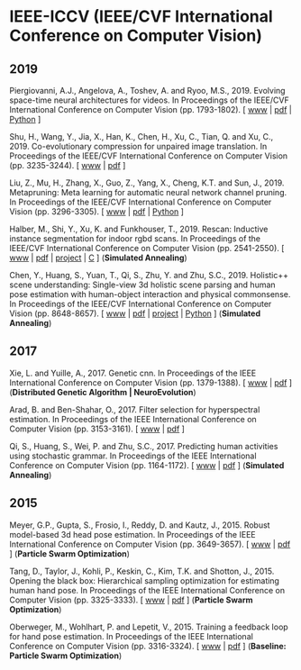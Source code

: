 # IEEE-ICCV (IEEE/CVF International Conference on Computer Vision)

## 2019

Piergiovanni, A.J., Angelova, A., Toshev, A. and Ryoo, M.S., 2019. Evolving space-time neural architectures for videos. In Proceedings of the IEEE/CVF International Conference on Computer Vision (pp. 1793-1802). [ [www](https://openaccess.thecvf.com/content_ICCV_2019/html/Piergiovanni_Evolving_Space-Time_Neural_Architectures_for_Videos_ICCV_2019_paper.html) | [pdf](https://openaccess.thecvf.com/content_ICCV_2019/papers/Piergiovanni_Evolving_Space-Time_Neural_Architectures_for_Videos_ICCV_2019_paper.pdf) | [Python](https://github.com/google-research/google-research/tree/master/evanet) ]

Shu, H., Wang, Y., Jia, X., Han, K., Chen, H., Xu, C., Tian, Q. and Xu, C., 2019. Co-evolutionary compression for unpaired image translation. In Proceedings of the IEEE/CVF International Conference on Computer Vision (pp. 3235-3244). [ [www](https://openaccess.thecvf.com/content_ICCV_2019/html/Shu_Co-Evolutionary_Compression_for_Unpaired_Image_Translation_ICCV_2019_paper.html) | [pdf](https://openaccess.thecvf.com/content_ICCV_2019/papers/Shu_Co-Evolutionary_Compression_for_Unpaired_Image_Translation_ICCV_2019_paper.pdf) ]

Liu, Z., Mu, H., Zhang, X., Guo, Z., Yang, X., Cheng, K.T. and Sun, J., 2019. Metapruning: Meta learning for automatic neural network channel pruning. In Proceedings of the IEEE/CVF International Conference on Computer Vision (pp. 3296-3305). [ [www](https://openaccess.thecvf.com/content_ICCV_2019/html/Liu_MetaPruning_Meta_Learning_for_Automatic_Neural_Network_Channel_Pruning_ICCV_2019_paper.html) | [pdf](https://openaccess.thecvf.com/content_ICCV_2019/papers/Liu_MetaPruning_Meta_Learning_for_Automatic_Neural_Network_Channel_Pruning_ICCV_2019_paper.pdf) | [Python](https://github.com/liuzechun/MetaPruning) ]

Halber, M., Shi, Y., Xu, K. and Funkhouser, T., 2019. Rescan: Inductive instance segmentation for indoor rgbd scans. In Proceedings of the IEEE/CVF International Conference on Computer Vision (pp. 2541-2550). [ [www](https://openaccess.thecvf.com/content_ICCV_2019/html/Halber_Rescan_Inductive_Instance_Segmentation_for_Indoor_RGBD_Scans_ICCV_2019_paper.html) | [pdf](https://openaccess.thecvf.com/content_ICCV_2019/papers/Halber_Rescan_Inductive_Instance_Segmentation_for_Indoor_RGBD_Scans_ICCV_2019_paper.pdf) | [project](https://rescan.cs.princeton.edu/) | [C](https://github.com/mhalber/Rescan) ] (**Simulated Annealing**)

Chen, Y., Huang, S., Yuan, T., Qi, S., Zhu, Y. and Zhu, S.C., 2019. Holistic++ scene understanding: Single-view 3d holistic scene parsing and human pose estimation with human-object interaction and physical commonsense. In Proceedings of the IEEE/CVF International Conference on Computer Vision (pp. 8648-8657). [ [www](https://openaccess.thecvf.com/content_ICCV_2019/html/Chen_Holistic_Scene_Understanding_Single-View_3D_Holistic_Scene_Parsing_and_Human_ICCV_2019_paper.html) | [pdf](https://openaccess.thecvf.com/content_ICCV_2019/papers/Chen_Holistic_Scene_Understanding_Single-View_3D_Holistic_Scene_Parsing_and_Human_ICCV_2019_paper.pdf) | [project](https://yixchen.github.io/holisticpp/) | [Python](https://github.com/yixchen/holistic_scene_human) ] (**Simulated Annealing**)

## 2017

Xie, L. and Yuille, A., 2017. Genetic cnn. In Proceedings of the IEEE International Conference on Computer Vision (pp. 1379-1388). [ [www](https://openaccess.thecvf.com/content_iccv_2017/html/Xie_Genetic_CNN_ICCV_2017_paper.html) | [pdf](https://openaccess.thecvf.com/content_ICCV_2017/papers/Xie_Genetic_CNN_ICCV_2017_paper.pdf) ] (**Distributed Genetic Algorithm | NeuroEvolution**)

Arad, B. and Ben-Shahar, O., 2017. Filter selection for hyperspectral estimation. In Proceedings of the IEEE International Conference on Computer Vision (pp. 3153-3161). [ [www](https://openaccess.thecvf.com/content_iccv_2017/html/Arad_Filter_Selection_for_ICCV_2017_paper.html) | [pdf](https://openaccess.thecvf.com/content_ICCV_2017/papers/Arad_Filter_Selection_for_ICCV_2017_paper.pdf) ]

Qi, S., Huang, S., Wei, P. and Zhu, S.C., 2017. Predicting human activities using stochastic grammar. In Proceedings of the IEEE International Conference on Computer Vision (pp. 1164-1172). [ [www](https://openaccess.thecvf.com/content_iccv_2017/html/Qi_Predicting_Human_Activities_ICCV_2017_paper.html) | [pdf](https://openaccess.thecvf.com/content_ICCV_2017/papers/Qi_Predicting_Human_Activities_ICCV_2017_paper.pdf) ] (**Simulated Annealing**)

## 2015

Meyer, G.P., Gupta, S., Frosio, I., Reddy, D. and Kautz, J., 2015. Robust model-based 3d head pose estimation. In Proceedings of the IEEE International Conference on Computer Vision (pp. 3649-3657). [ [www](https://openaccess.thecvf.com/content_iccv_2015/html/Meyer_Robust_Model-Based_3D_ICCV_2015_paper.html) | [pdf](https://www.cv-foundation.org/openaccess/content_iccv_2015/papers/Meyer_Robust_Model-Based_3D_ICCV_2015_paper.pdf) ] (**Particle Swarm Optimization**)

Tang, D., Taylor, J., Kohli, P., Keskin, C., Kim, T.K. and Shotton, J., 2015. Opening the black box: Hierarchical sampling optimization for estimating human hand pose. In Proceedings of the IEEE International Conference on Computer Vision (pp. 3325-3333). [ [www](https://www.cv-foundation.org/openaccess/content_iccv_2015/html/Tang_Opening_the_Black_ICCV_2015_paper.html) | [pdf](https://www.cv-foundation.org/openaccess/content_iccv_2015/papers/Tang_Opening_the_Black_ICCV_2015_paper.pdf) ] (**Particle Swarm Optimization**)

Oberweger, M., Wohlhart, P. and Lepetit, V., 2015. Training a feedback loop for hand pose estimation. In Proceedings of the IEEE International Conference on Computer Vision (pp. 3316-3324). [ [www](https://openaccess.thecvf.com/content_iccv_2015/html/Oberweger_Training_a_Feedback_ICCV_2015_paper.html) | [pdf](https://openaccess.thecvf.com/content_iccv_2015/papers/Oberweger_Training_a_Feedback_ICCV_2015_paper.pdf) ] (**Baseline: Particle Swarm Optimization**)
